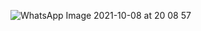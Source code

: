 ![WhatsApp Image 2021-10-08 at 20 08 57](https://user-images.githubusercontent.com/92161304/136565166-0823ea9f-19ed-4493-a5e8-862039b61b15.jpeg)

